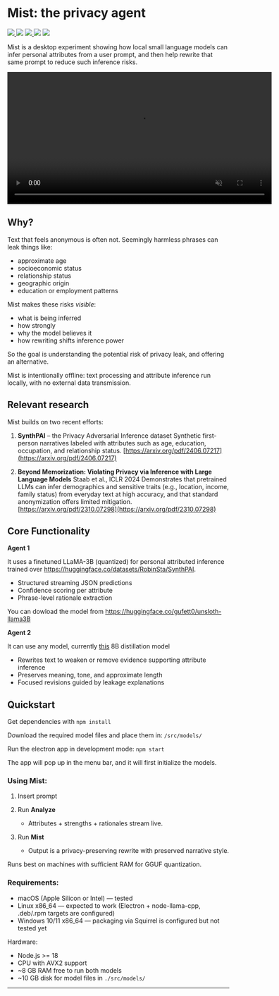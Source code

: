 # Mist: the privacy agent

<p align="left">
    <a href="LICENSE">
        <img src="https://img.shields.io/badge/license-MIT-blue?style=flat-square">
    </a>
    <img src="https://img.shields.io/badge/inference-local_only-success?style=flat-square">
    <a href="https://huggingface.co/gufett0/unsloth-llama3B">
        <img src="https://img.shields.io/badge/model-GGUF_quantized-important?style=flat-square">
    </a>
    <img src="https://img.shields.io/badge/macOS-tested-brightgreen?style=flat-square">
    <img src="https://img.shields.io/badge/Node-%3E%3D18-informational?style=flat-square">
</p>



Mist is a desktop experiment showing how local small language models can infer personal attributes from a user prompt, and then help rewrite that same prompt to reduce such inference risks.


<video src="https://github.com/user-attachments/assets/7b738905-b854-4e9f-aacc-91e1c51d918e" autoplay loop muted playsinline width="600"></video>


## Why?
Text that feels anonymous is often not. Seemingly harmless phrases can leak things like:

* approximate age
* socioeconomic status
* relationship status
* geographic origin
* education or employment patterns

Mist makes these risks *visible*:

* what is being inferred
* how strongly
* why the model believes it
* how rewriting shifts inference power

So the goal is understanding the potential risk of privacy leak, and offering an alternative.

Mist is intentionally offline: text processing and attribute inference run locally, with no external data transmission.

## Relevant research

Mist builds on two recent efforts:

1. **SynthPAI** – the Privacy Adversarial Inference dataset
   Synthetic first-person narratives labeled with attributes such as age, education, occupation, and relationship status.
   [https://arxiv.org/pdf/2406.07217](https://arxiv.org/pdf/2406.07217)

2. **Beyond Memorization: Violating Privacy via Inference with Large Language Models**
   Staab et al., ICLR 2024
   Demonstrates that pretrained LLMs can infer demographics and sensitive traits (e.g., location, income, family status) from everyday text at high accuracy, and that standard anonymization offers limited mitigation.
   [https://arxiv.org/pdf/2310.07298](https://arxiv.org/pdf/2310.07298)


## Core Functionality

**Agent 1**

It uses a finetuned LLaMA-3B (quantized) for personal attributed inference trained over https://huggingface.co/datasets/RobinSta/SynthPAI. 

   * Structured streaming JSON predictions
   * Confidence scoring per attribute
   * Phrase-level rationale extraction

You can dowload the model from https://huggingface.co/gufett0/unsloth-llama3B

**Agent 2**

It can use any model, currently [this](https://huggingface.co/bartowski/DeepSeek-R1-Distill-Llama-8B-GGUF/blob/main/DeepSeek-R1-Distill-Llama-8B-Q4_K_S.gguf) 8B distillation model

   * Rewrites text to weaken or remove evidence supporting attribute inference
   * Preserves meaning, tone, and approximate length
   * Focused revisions guided by leakage explanations


## Quickstart

Get dependencies with `npm install`

Download the required model files and place them in: `/src/models/`

Run the electron app in development mode: `npm start`

The app will pop up in the menu bar, and it will first initialize the models. 

### Using Mist:

1. Insert prompt
2. Run **Analyze**

   * Attributes + strengths + rationales stream live.
3. Run **Mist**

   * Output is a privacy-preserving rewrite with preserved narrative style.

Runs best on machines with sufficient RAM for GGUF quantization.

### Requirements:

- macOS (Apple Silicon or Intel) — tested
- Linux x86_64 — expected to work (Electron + node-llama-cpp, .deb/.rpm targets are configured)
- Windows 10/11 x86_64 — packaging via Squirrel is configured but not tested yet

Hardware:
- Node.js >= 18
- CPU with AVX2 support
- ~8 GB RAM free to run both models
- ~10 GB disk for model files in `./src/models/`

---
